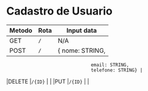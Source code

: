 # Cadastro de Usuario

|Metodo          | Rota         | Input data |
|----------------|--------------|------------|
|GET             |`/`           |    N/A     |
|POST            |`/`           | { nome: STRING, 
                                   email: STRING,
                                   telefone: STRING} |
|DELETE          |`/{ID}`       |            |
|PUT             |`/{ID}`       |            |
